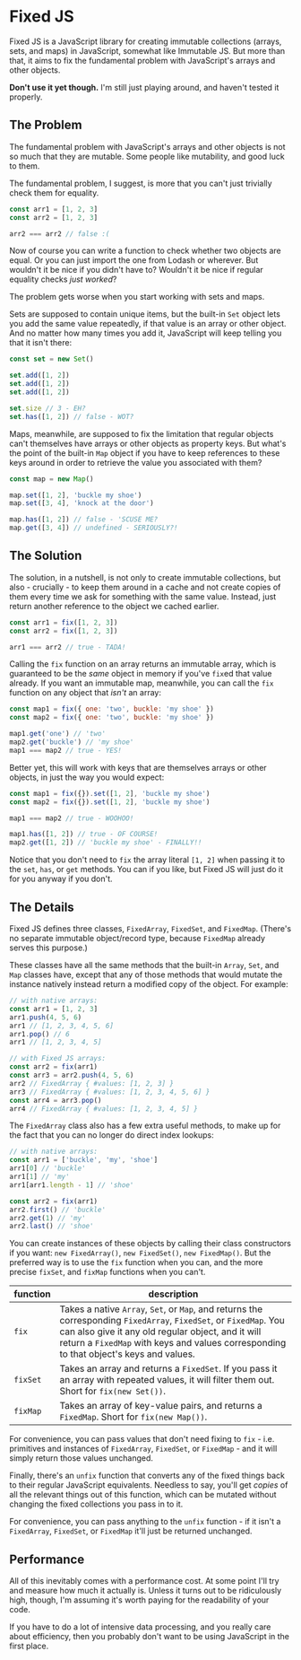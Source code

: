 # Fixed JS

Fixed JS is a JavaScript library for creating immutable collections (arrays, sets, and maps) in JavaScript, somewhat like Immutable JS.
But more than that, it aims to fix the fundamental problem with JavaScript's arrays and other objects.

**Don't use it yet though.**
I'm still just playing around, and haven't tested it properly.

## The Problem

The fundamental problem with JavaScript's arrays and other objects is not so much that they are mutable.
Some people like mutability, and good luck to them.

The fundamental problem, I suggest, is more that you can't just trivially check them for equality.

```js
const arr1 = [1, 2, 3]
const arr2 = [1, 2, 3]

arr2 === arr2 // false :(
```

Now of course you can write a function to check whether two objects are equal.
Or you can just import the one from Lodash or wherever.
But wouldn't it be nice if you didn't have to?
Wouldn't it be nice if regular equality checks _just worked_?

The problem gets worse when you start working with sets and maps.

Sets are supposed to contain unique items, but the built-in `Set` object lets you add the same value repeatedly, if that value is an array or other object.
And no matter how many times you add it, JavaScript will keep telling you that it isn't there:

```js
const set = new Set()

set.add([1, 2])
set.add([1, 2])
set.add([1, 2])

set.size // 3 - EH?
set.has([1, 2]) // false - WOT?
```

Maps, meanwhile, are supposed to fix the limitation that regular objects can't themselves have arrays or other objects as property keys.
But what's the point of the built-in `Map` object if you have to keep references to these keys around in order to retrieve the value you associated with them?

```js
const map = new Map()

map.set([1, 2], 'buckle my shoe')
map.set([3, 4], 'knock at the door')

map.has([1, 2]) // false - 'SCUSE ME?
map.get([3, 4]) // undefined - SERIOUSLY?!
```

## The Solution

The solution, in a nutshell, is not only to create immutable collections, but also - crucially - to keep them around in a cache and not create copies of them every time we ask for something with the same value.
Instead, just return another reference to the object we cached earlier.

```js
const arr1 = fix([1, 2, 3])
const arr2 = fix([1, 2, 3])

arr1 === arr2 // true - TADA!
```

Calling the `fix` function on an array returns an immutable array, which is guaranteed to be the _same_ object in memory if you've `fix`ed that value already.
If you want an immutable map, meanwhile, you can call the `fix` function on any object that _isn't_ an array:

```js
const map1 = fix({ one: 'two', buckle: 'my shoe' })
const map2 = fix({ one: 'two', buckle: 'my shoe' })

map1.get('one') // 'two'
map2.get('buckle') // 'my shoe'
map1 === map2 // true - YES!
```

Better yet, this will work with keys that are themselves arrays or other objects, in just the way you would expect:

```js
const map1 = fix({}).set([1, 2], 'buckle my shoe')
const map2 = fix({}).set([1, 2], 'buckle my shoe')

map1 === map2 // true - WOOHOO!

map1.has([1, 2]) // true - OF COURSE!
map2.get([1, 2]) // 'buckle my shoe' - FINALLY!!
```

Notice that you don't need to `fix` the array literal `[1, 2]` when passing it to the `set`, `has`, or `get` methods.
You can if you like, but Fixed JS will just do it for you anyway if you don't.

## The Details

Fixed JS defines three classes, `FixedArray`, `FixedSet`, and `FixedMap`.
(There's no separate immutable object/record type, because `FixedMap` already serves this purpose.)

These classes have all the same methods that the built-in `Array`, `Set`, and `Map` classes have, except that any of those methods that would mutate the instance natively instead return a modified copy of the object. For example:

```js
// with native arrays:
const arr1 = [1, 2, 3]
arr1.push(4, 5, 6)
arr1 // [1, 2, 3, 4, 5, 6]
arr1.pop() // 6
arr1 // [1, 2, 3, 4, 5]

// with Fixed JS arrays:
const arr2 = fix(arr1)
const arr3 = arr2.push(4, 5, 6)
arr2 // FixedArray { #values: [1, 2, 3] }
arr3 // FixedArray { #values: [1, 2, 3, 4, 5, 6] }
const arr4 = arr3.pop()
arr4 // FixedArray { #values: [1, 2, 3, 4, 5] }
```

The `FixedArray` class also has a few extra useful methods, to make up for the fact that you can no longer do direct index lookups:

```js
// with native arrays:
const arr1 = ['buckle', 'my', 'shoe']
arr1[0] // 'buckle'
arr1[1] // 'my'
arr1[arr1.length - 1] // 'shoe'

const arr2 = fix(arr1)
arr2.first() // 'buckle'
arr2.get(1) // 'my'
arr2.last() // 'shoe'
```

You can create instances of these objects by calling their class constructors if you want: `new FixedArray()`, `new FixedSet()`, `new FixedMap()`.
But the preferred way is to use the `fix` function when you can, and the more precise `fixSet`, and `fixMap` functions when you can't.

| function | description |
| -------- | ----------- |
| `fix`    | Takes a native `Array`, `Set`, or `Map`, and returns the corresponding `FixedArray`, `FixedSet`, or `FixedMap`. You can also give it any old regular object, and it will return a `FixedMap` with keys and values corresponding to that object's keys and values. |
| `fixSet`  | Takes an array and returns a `FixedSet`. If you pass it an array with repeated values, it will filter them out. Short for `fix(new Set())`. |
| `fixMap` | Takes an array of key-value pairs, and returns a `FixedMap`. Short for `fix(new Map())`. |

For convenience, you can pass values that don't need fixing to `fix` - i.e. primitives and instances of `FixedArray`, `FixedSet`, or `FixedMap` - and it will simply return those values unchanged.

Finally, there's an `unfix` function that converts any of the fixed things back to their regular JavaScript equivalents.
Needless to say, you'll get _copies_ of all the relevant things out of this function, which can be mutated without changing the fixed collections you pass in to it.

For convenience, you can pass anything to the `unfix` function - if it isn't a `FixedArray`, `FixedSet`, or `FixedMap` it'll just be returned unchanged.

## Performance

All of this inevitably comes with a performance cost.
At some point I'll try and measure how much it actually is.
Unless it turns out to be ridiculously high, though, I'm assuming it's worth paying for the readability of your code.

If you have to do a lot of intensive data processing, and you really care about efficiency, then you probably don't want to be using JavaScript in the first place.
